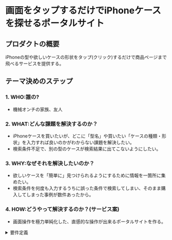# 画面をタップするだけでiPhoneケースを探せるポータルサイト

## プロダクトの概要
iPhoneの型や欲しいケースの形状をタップ(クリック)するだけで商品ページまで飛べるサービスを提供する。

## テーマ決めのステップ
### 1. WHO:誰の?
- 機械オンチの家族、友人

### 2. WHAT:どんな課題を解決するのか？
- iPhoneケースを買いたいが、どこに「型名」や買いたい「ケースの種類・形状」を入力すれば良いのかがわからない課題を解決したい。
- 検索条件不足で、別の型のケースが検索結果に出てこないようにしたい。

### 3. WHY:なぜそれを解決したいのか？
- 欲しいケースを「簡単に」見つけられるようにするために情報を一箇所に集めたい。
- 検索条件を何度も入力するうちに誤った条件で検索してしまい、そのまま購入してしまった事例が数件あったから。

### 4. HOW:どうやって解決するのか？(サービス案)
- 画面操作を極力単純化した、直感的な操作が出来るポータルサイトを作る。

<details>
<summary>要件定義</summary>

## 機能要件
- 製品情報を表示する機能：価格やメーカー名、写真は表示する。
- 検索機能：特定の製品、メーカー、形状などの条件を設定して検索できるようにする。
- ソート機能：価格順や、名前順などの並び替え機能。
- 購入サイトへのリンク：ECサイトへ直接飛べるようにリンクを設定する。
- コンテンツを集める機能：各ECサイトから製品情報を集め、内容を充実させる必要がある。

## 非機能要件
- パフォーマンス：大量データを効率的に扱うため、迅速なレスポンスを提供する。
- ユーザービリティ:サイトは使いやすく、見やすいデザインにする。
- 信頼性：誤った情報が提供されないように、正確性を重視する。
- ECサイトとの関係：購入自体はリンク先のECサイトになるので、ECサイトの規約を遵守する。
- データの正確性：スクレイピングやAPIを用いた取得データが正確であること。

</details>

